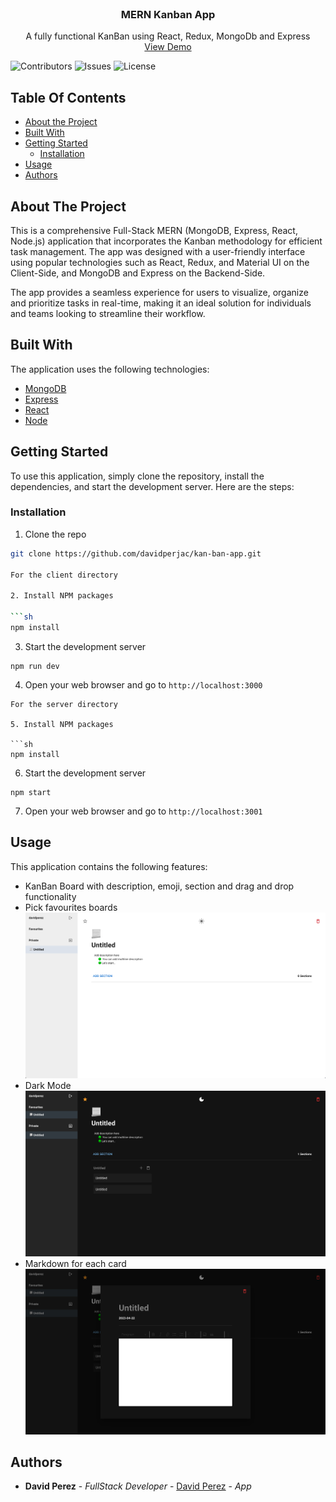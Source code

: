 <br/>
<p align="center">
  <h3 align="center">MERN Kanban App</h3>

  <p align="center">
    A fully functional KanBan using React, Redux, MongoDb and Express
    <br/>
    <a href="https://kan-ban-react.netlify.app/">View Demo</a>
  </p>
</p>

![Contributors](https://img.shields.io/github/contributors/davidperjac/kan-ban-app?color=dark-green) ![Issues](https://img.shields.io/github/issues/davidperjac/kan-ban-app) ![License](https://img.shields.io/github/license/davidperjac/kan-ban-app) 

## Table Of Contents

* [About the Project](#about-the-project)
* [Built With](#built-with)
* [Getting Started](#getting-started)
  * [Installation](#installation)
* [Usage](#usage)
* [Authors](#authors)

## About The Project

This is a comprehensive Full-Stack MERN (MongoDB, Express, React, Node.js) application that incorporates the Kanban methodology for efficient task management. The app was designed with a user-friendly interface using popular technologies such as React, Redux, and Material UI on the Client-Side, and MongoDB and Express on the Backend-Side. 

The app provides a seamless experience for users to visualize, organize and prioritize tasks in real-time, making it an ideal solution for individuals and teams looking to streamline their workflow.

## Built With

The application uses the following technologies: 

* [MongoDB](https://www.mongodb.com/es)
* [Express](https://expressjs.com/es/)
* [React](https://es.react.dev/)
* [Node](https://nodejs.org/en)

## Getting Started

To use this application, simply clone the repository, install the dependencies, and start the development server. Here are the steps:

### Installation


1. Clone the repo

```sh
git clone https://github.com/davidperjac/kan-ban-app.git

For the client directory

2. Install NPM packages

```sh
npm install
```

3. Start the development server

```
npm run dev
```

4. Open your web browser and go to `http://localhost:3000`

```
For the server directory

5. Install NPM packages

```sh
npm install
```

6. Start the development server

```
npm start
```

7. Open your web browser and go to `http://localhost:3001`

## Usage

This application contains the following features: 

- KanBan Board with description, emoji, section and drag and drop functionality
- Pick favourites boards 
![Screen Shot](images/main.png)
- Dark Mode
![Screen Shot](images/dark.png)
- Markdown for each card
![Screen Shot](images/mk.png)

## Authors

* **David Perez** - *FullStack Developer* - [David Perez](https://github.com/davidperjac) - *App*
